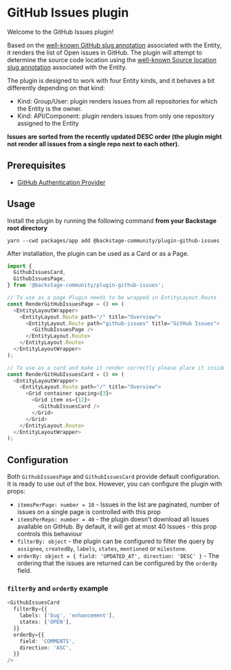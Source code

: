 # GitHub Issues plugin

Welcome to the GitHub Issues plugin!

Based on the [well-known GitHub slug annotation](https://backstage.io/docs/features/software-catalog/well-known-annotations#githubcomproject-slug) associated with the Entity, it renders the list of Open issues in GitHub.
The plugin will attempt to determine the source code location using the [well-known Source location slug annotation](https://backstage.io/docs/features/software-catalog/well-known-annotations/#backstageiosource-location) associated with the Entity.

The plugin is designed to work with four Entity kinds, and it behaves a bit differently depending on that kind:

- Kind: Group/User: plugin renders issues from all repositories for which the Entity is the owner.
- Kind: API/Component: plugin renders issues from only one repository assigned to the Entity

**Issues are sorted from the recently updated DESC order (the plugin might not render all issues from a single repo next to each other).**

## Prerequisites

- [GitHub Authentication Provider](https://backstage.io/docs/auth/github/provider)

## Usage

Install the plugin by running the following command **from your Backstage root directory**

`yarn --cwd packages/app add @backstage-community/plugin-github-issues`

After installation, the plugin can be used as a Card or as a Page.

```typescript
import {
  GithubIssuesCard,
  GithubIssuesPage,
} from '@backstage-community/plugin-github-issues';

// To use as a page Plugin needs to be wrapped in EntityLayout.Route
const RenderGitHubIssuesPage = () => (
  <EntityLayoutWrapper>
    <EntityLayout.Route path="/" title="Overview">
      <EntityLayout.Route path="github-issues" title="GitHub Issues">
        <GithubIssuesPage />
      </EntityLayout.Route>
    </EntityLayout.Route>
  </EntityLayoutWrapper>
);

// To use as a card and make it render correctly please place it inside appropriate Grid elements
const RenderGitHubIssuesCard = () => (
  <EntityLayoutWrapper>
    <EntityLayout.Route path="/" title="Overview">
      <Grid container spacing={3}>
        <Grid item xs={12}>
          <GithubIssuesCard />
        </Grid>
      </Grid>
    </EntityLayout.Route>
  </EntityLayoutWrapper>
);
```

## Configuration

Both `GithubIssuesPage` and `GithubIssuesCard` provide default configuration. It is ready to use out of the box.
However, you can configure the plugin with props:

- `itemsPerPage: number = 10` - Issues in the list are paginated, number of issues on a single page is controlled with this prop
- `itemsPerRepo: number = 40` - the plugin doesn't download all Issues available on GitHub. By default, it will get at most 40 Issues - this prop controls this behaviour
- `filterBy: object` - the plugin can be configured to filter the query by `assignee`, `createdBy`, `labels`, `states`, `mentioned` or `milestone`.
- `orderBy: object = { field: 'UPDATED_AT', direction: 'DESC' }` - The ordering that the issues are returned can be configured by the `orderBy` field.

### `filterBy` and `orderBy` example

```ts
<GithubIssuesCard
  filterBy={{
    labels: ['bug', 'enhancement'],
    states: ['OPEN'],
  }}
  orderBy={{
    field: 'COMMENTS',
    direction: 'ASC',
  }}
/>
```
